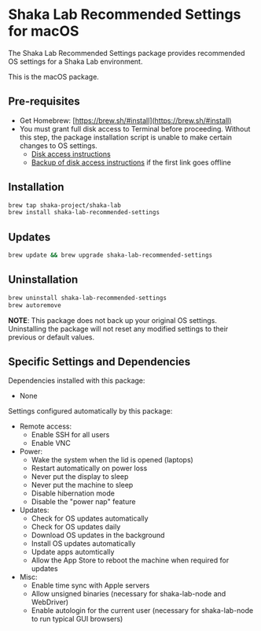 # Shaka Lab Recommended Settings for macOS

The Shaka Lab Recommended Settings package provides recommended OS settings for
a Shaka Lab environment.

This is the macOS package.

## Pre-requisites

 - Get Homebrew: [https://brew.sh/#install](https://brew.sh/#install)
 - You must grant full disk access to Terminal before proceeding.  Without this
   step, the package installation script is unable to make certain changes to
   OS settings.
   - [Disk access instructions](https://www.alfredapp.com/help/troubleshooting/indexing/terminal-full-disk-access/)
   - [Backup of disk access instructions](https://web.archive.org/web/20221216173704/https://www.alfredapp.com/help/troubleshooting/indexing/terminal-full-disk-access/) if the first link goes offline

## Installation

```sh
brew tap shaka-project/shaka-lab
brew install shaka-lab-recommended-settings
```

## Updates

```sh
brew update && brew upgrade shaka-lab-recommended-settings
```

## Uninstallation

```sh
brew uninstall shaka-lab-recommended-settings
brew autoremove
```

**NOTE**: This package does not back up your original OS settings.
Uninstalling the package will not reset any modified settings to their previous
or default values.

## Specific Settings and Dependencies

Dependencies installed with this package:
 - None

Settings configured automatically by this package:
 - Remote access:
   - Enable SSH for all users
   - Enable VNC
 - Power:
   - Wake the system when the lid is opened (laptops)
   - Restart automatically on power loss
   - Never put the display to sleep
   - Never put the machine to sleep
   - Disable hibernation mode
   - Disable the "power nap" feature
 - Updates:
   - Check for OS updates automatically
   - Check for OS updates daily
   - Download OS updates in the background
   - Install OS updates automatically
   - Update apps automtically
   - Allow the App Store to reboot the machine when required for updates
 - Misc:
   - Enable time sync with Apple servers
   - Allow unsigned binaries (necessary for shaka-lab-node and WebDriver)
   - Enable autologin for the current user (necessary for shaka-lab-node to run
     typical GUI browsers)
